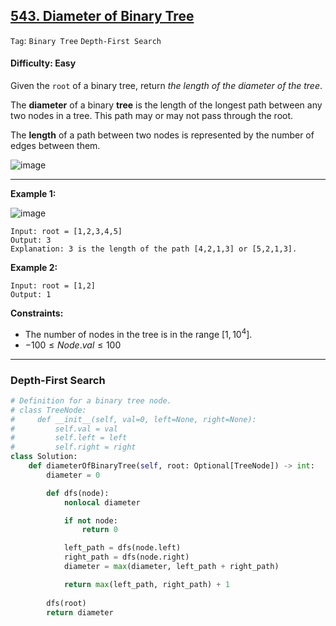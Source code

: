 ## [543. Diameter of Binary Tree](https://leetcode.com/problems/diameter-of-binary-tree)

```Tag```: ```Binary Tree``` ```Depth-First Search```

#### Difficulty: Easy

Given the ```root``` of a binary tree, return _the length of the diameter of the tree_.

The __diameter__ of a binary __tree__ is the length of the longest path between any two nodes in a tree. This path may or may not pass through the root.

The __length__ of a path between two nodes is represented by the number of edges between them.

![image](https://github.com/quananhle/Python/assets/35042430/3669e5f3-7433-4abc-b2bc-df275834ad92)

---

__Example 1:__

![image](https://assets.leetcode.com/uploads/2021/03/06/diamtree.jpg)
```
Input: root = [1,2,3,4,5]
Output: 3
Explanation: 3 is the length of the path [4,2,1,3] or [5,2,1,3].
```

__Example 2:__

```
Input: root = [1,2]
Output: 1
```

__Constraints:__

- The number of nodes in the tree is in the range $[1, 10^4]$.
- $-100 \le Node.val \le 100$

---

### Depth-First Search

```Python
# Definition for a binary tree node.
# class TreeNode:
#     def __init__(self, val=0, left=None, right=None):
#         self.val = val
#         self.left = left
#         self.right = right
class Solution:
    def diameterOfBinaryTree(self, root: Optional[TreeNode]) -> int:
        diameter = 0

        def dfs(node):
            nonlocal diameter

            if not node:
                return 0

            left_path = dfs(node.left)
            right_path = dfs(node.right)
            diameter = max(diameter, left_path + right_path)

            return max(left_path, right_path) + 1
        
        dfs(root)
        return diameter
```
